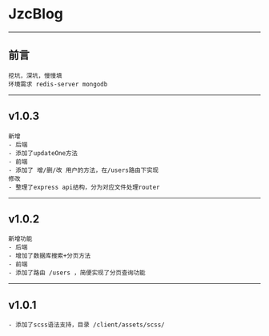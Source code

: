 # JzcBlog

---

## 前言
```
挖坑，深坑，慢慢填
环境需求 redis-server mongodb
```
---
## v1.0.3
```
新增
- 后端
- 添加了updateOne方法
- 前端
- 添加了 增/删/改 用户的方法，在/users路由下实现
修改
- 整理了express api结构，分为对应文件处理router
```
---
## v1.0.2
```
新增功能
- 后端
- 增加了数据库搜索+分页方法
- 前端
- 添加了路由 /users ，简便实现了分页查询功能
```
---
## v1.0.1
```
- 添加了scss语法支持，目录 /client/assets/scss/
```